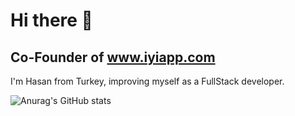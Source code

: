# Hi there 👋
## Co-Founder of www.iyiapp.com
I'm Hasan from Turkey, improving myself as a FullStack developer. 

![Anurag's GitHub stats](https://github-readme-stats.vercel.app/api?username=d&show_icons=true&theme=highcontrast)
